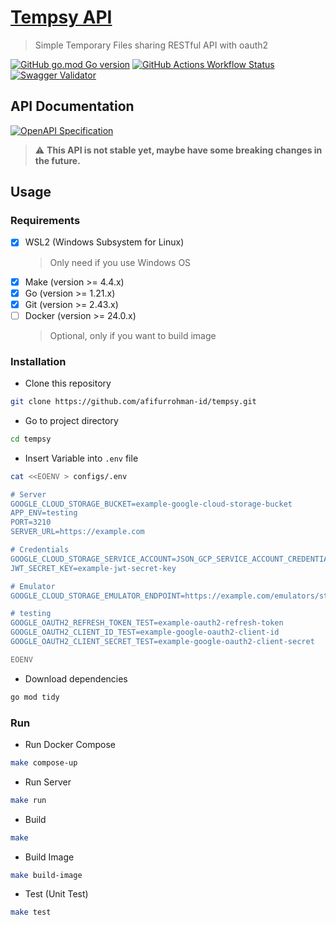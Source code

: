 # [Tempsy API](https://tempsy.afifurrohman.my.id)

> Simple Temporary Files sharing RESTful API with oauth2

[![GitHub go.mod Go version](https://img.shields.io/github/go-mod/go-version/afifurrohman-id/tempsy)](go.mod)
[![GitHub Actions Workflow Status](https://img.shields.io/github/actions/workflow/status/afifurrohman-id/tempsy/live.yaml)](https://github.com/afifurrohman-id/tempsy/actions)
[![Swagger Validator](https://img.shields.io/swagger/valid/3.0?specUrl=https%3A%2F%2Fraw.githubusercontent.com%2Fafifurrohman-id%2Ftempsy%2Fmain%2Fapi%2Fopenapi-spec.yaml)](api/openapi-spec.yaml)

## API Documentation
  [![OpenAPI Specification](https://img.shields.io/badge/view-Specification-blue?style=for-the-badge)](api/openapi-spec.yaml)
  > :warning: **This API is not stable yet, maybe have some breaking changes in the future.**


## Usage

### Requirements

- [x] WSL2 (Windows Subsystem for Linux)
  > Only need if you use Windows OS
- [x] Make (version >= 4.4.x)
- [x] Go (version >= 1.21.x)
- [x] Git (version >= 2.43.x)
- [ ] Docker (version >= 24.0.x)
  > Optional, only if you want to build image

### Installation

- Clone this repository

```sh
git clone https://github.com/afifurrohman-id/tempsy.git
```

- Go to project directory

```sh
cd tempsy
```

- Insert Variable into `.env` file

```sh
cat <<EOENV > configs/.env

# Server
GOOGLE_CLOUD_STORAGE_BUCKET=example-google-cloud-storage-bucket
APP_ENV=testing
PORT=3210
SERVER_URL=https://example.com

# Credentials
GOOGLE_CLOUD_STORAGE_SERVICE_ACCOUNT=JSON_GCP_SERVICE_ACCOUNT_CREDENTIAL
JWT_SECRET_KEY=example-jwt-secret-key

# Emulator
GOOGLE_CLOUD_STORAGE_EMULATOR_ENDPOINT=https://example.com/emulators/storage/v1

# testing
GOOGLE_OAUTH2_REFRESH_TOKEN_TEST=example-oauth2-refresh-token
GOOGLE_OAUTH2_CLIENT_ID_TEST=example-google-oauth2-client-id
GOOGLE_OAUTH2_CLIENT_SECRET_TEST=example-google-oauth2-client-secret

EOENV
```

- Download dependencies

```sh
go mod tidy
```

### Run

- Run Docker Compose

```sh
make compose-up
```

- Run Server

```sh
make run
```

- Build

```sh
make
```

- Build Image

```sh
make build-image
```

- Test (Unit Test)

```sh
make test
```
